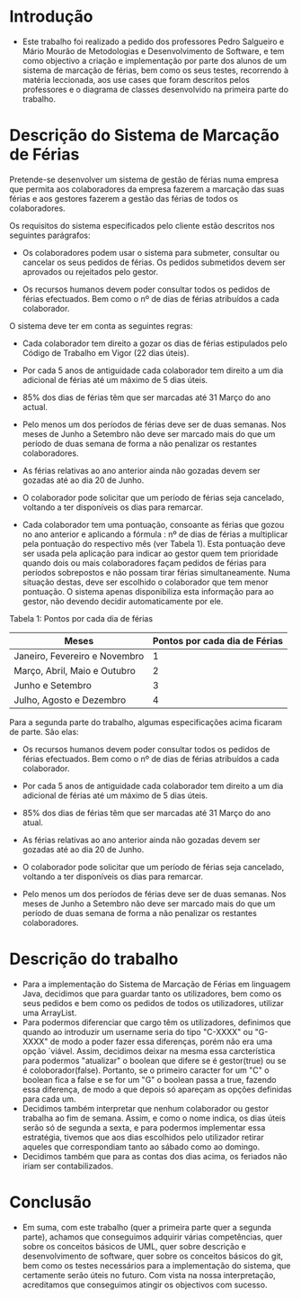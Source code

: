# Introdução

* Este trabalho foi realizado a pedido dos professores Pedro Salgueiro e Mário Mourão de  Metodologias e Desenvolvimento de Software, e tem como objectivo a criação e implementação por parte dos alunos de um sistema de marcação de férias, bem como os seus testes, recorrendo à matéria leccionada, aos use cases que foram descritos pelos professores e o diagrama de classes desenvolvido na primeira parte do trabalho.

# Descrição do Sistema de Marcação de Férias

Pretende-se desenvolver um sistema de gestão de férias numa empresa que permita aos colaboradores da empresa fazerem a marcação das suas férias e aos gestores fazerem a gestão das férias de todos os colaboradores. 

Os requisitos do sistema especificados pelo cliente estão descritos nos seguintes parágrafos:

* Os colaboradores podem usar o sistema para submeter, consultar ou cancelar os seus pedidos de férias.  Os pedidos submetidos devem ser aprovados ou rejeitados pelo gestor.

* Os recursos humanos devem poder consultar todos os pedidos de férias efectuados. Bem como o nº de dias de férias atribuídos a cada colaborador.

O sistema deve ter em conta as seguintes regras:

*  Cada colaborador tem direito a gozar os dias de férias estipulados pelo Código de Trabalho em Vigor (22 dias úteis).

*  Por cada 5 anos de antiguidade cada colaborador tem direito a um dia adicional de férias até um máximo de 5 dias úteis.

*  85% dos dias de férias têm que ser marcadas até 31 Março do ano actual.

*  Pelo menos um dos períodos de férias deve ser de duas semanas. Nos meses de Junho a Setembro não deve ser marcado mais do que um período de duas semana de forma a não penalizar os restantes colaboradores.

*  As férias relativas ao ano anterior ainda não gozadas devem ser gozadas até ao dia 20 de Junho.

*  O colaborador pode solicitar que um período de férias seja cancelado, voltando a ter disponíveis os dias para remarcar.

*  Cada colaborador tem uma pontuação, consoante as férias que gozou no ano anterior e aplicando a fórmula : nº de dias de férias a multiplicar pela pontuação do respectivo mês (ver Tabela 1). Esta pontuação deve ser usada pela aplicação para indicar ao gestor quem tem prioridade quando dois ou mais colaboradores façam pedidos de férias para períodos sobrepostos e não possam tirar férias simultaneamente. Numa situação destas, deve ser escolhido o  colaborador que tem menor pontuação. O sistema apenas disponibiliza esta informação para ao gestor, não devendo decidir automaticamente por ele.


Tabela 1: Pontos por cada dia de férias

| Meses | Pontos por cada dia de Férias |
| ------ | ------ |
| Janeiro, Fevereiro e Novembro | 1 |
| Março, Abril, Maio e Outubro | 2 | 
| Junho e Setembro | 3 |
| Julho, Agosto e Dezembro | 4 | 

Para a segunda parte do trabalho, algumas especificações acima ficaram de parte. São elas:

* Os recursos humanos devem poder consultar todos os pedidos de férias efectuados. Bem como o nº de dias de férias atribuídos a cada colaborador.

* Por cada 5 anos de antiguidade cada colaborador tem direito a um dia adicional de férias até um máximo de 5 dias úteis.

* 85% dos dias de férias têm que ser marcadas até 31 Março do ano atual.

* As férias relativas ao ano anterior ainda não gozadas devem ser gozadas até ao dia 20 de Junho.

* O colaborador pode solicitar que um período de férias seja cancelado, voltando a ter disponíveis os dias para remarcar.

* Pelo menos um dos períodos de férias deve ser de duas semanas. Nos meses de Junho a Setembro não deve ser marcado mais do que um período de duas semana de forma a não penalizar os restantes colaboradores.


# Descrição do trabalho

* Para a implementação do Sistema de Marcação de Férias em linguagem Java, decidimos que para guardar tanto os utilizadores, bem como os seus pedidos e bem como os pedidos de todos os utilizadores, utilizar uma ArrayList.
* Para podermos diferenciar que cargo têm os utilizadores, definimos que quando ao introduzir um username seria do tipo "C-XXXX" ou "G-XXXX" de modo a poder fazer essa diferenças, porém não era uma opção ´viável. Assim, decidimos deixar na mesma essa carcterística para podermos "atualizar" o boolean que difere se é gestor(true) ou se é coloborador(false). Portanto, se o primeiro caracter for um "C" o boolean fica a false e se for um "G" o boolean passa a true, fazendo essa diferença, de modo a que depois só apareçam as opções definidas para cada um.
* Decidimos também interpretar que nenhum colaborador ou gestor trabalha ao fim de semana. Assim, e como o nome indica, os dias úteis serão só de segunda a sexta, e para podermos implementar essa estratégia, tivemos que aos dias escolhidos pelo utilizador retirar aqueles que correspondiam tanto ao sábado como ao domingo.
* Decidimos também que para as contas dos dias acima, os feriados não iriam ser contabilizados. 

# Conclusão

* Em suma, com este trabalho (quer a primeira parte quer a segunda parte), achamos que conseguimos adquirir várias competências, quer sobre os conceitos básicos de UML, quer sobre descrição e desenvolvimento de software, quer sobre os conceitos básicos do git, bem como os testes necessários para a implementação do sistema, que certamente serão úteis no futuro. Com vista na nossa interpretação, acreditamos que conseguimos atingir os objectivos com sucesso.
